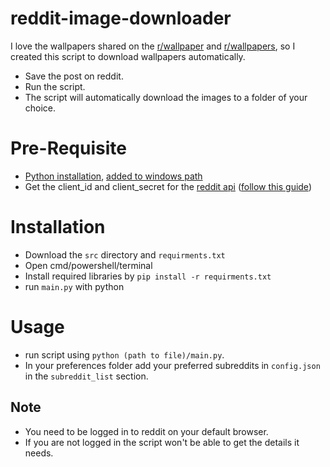 # reddit-image-downloader
I love the wallpapers shared on the [r/wallpaper](https://www.reddit.com/r/wallpaper/) and [r/wallpapers](https://www.reddit.com/r/wallpapers/), so I created this script to download wallpapers automatically.

* Save the post on reddit.
* Run the script.
* The script will automatically download the images to a folder of your choice.

# Pre-Requisite
* [Python installation](https://www.tutorialspoint.com/how-to-install-python-in-windows), [added to windows path](https://datatofish.com/add-python-to-windows-path/)
* Get the client_id and client_secret for the [reddit api](https://www.reddit.com/prefs/apps) ([follow this guide](https://redditclient.readthedocs.io/en/latest/oauth/)) 

# Installation
* Download the ```src``` directory and ```requirments.txt```
* Open cmd/powershell/terminal 
* Install required libraries by ```pip install -r requirments.txt``` 
* run ```main.py``` with python


# Usage
* run script using ```python (path to file)/main.py```.
* In your preferences folder add your preferred subreddits in ```config.json``` in the ```subreddit_list``` section.

## Note
* You need to be logged in to reddit on your default browser.
* If you are not logged in the script won't be able to get the details it needs.




